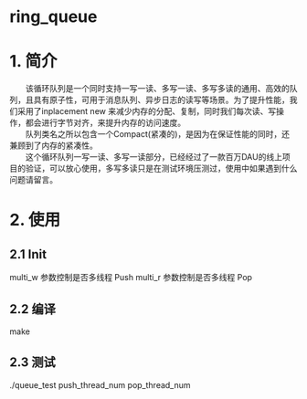 # ring_queue
# 1. 简介
&#8195;&#8195;该循环队列是一个同时支持一写一读、多写一读、多写多读的通用、高效的队列，且具有原子性，可用于消息队列、异步日志的读写等场景。为了提升性能，我们采用了inplacement new 来减少内存的分配、复制，同时我们每次读、写操作，都会进行字节对齐，来提升内存的访问速度。    
&#8195;&#8195;队列类名之所以包含一个Compact(紧凑的)，是因为在保证性能的同时，还兼顾到了内存的紧凑性。   
&#8195;&#8195;这个循环队列一写一读、多写一读部分，已经经过了一款百万DAU的线上项目的验证，可以放心使用，多写多读只是在测试环境压测过，使用中如果遇到什么问题请留言。

# 2. 使用
## 2.1 Init
multi_w 参数控制是否多线程 Push
multi_r 参数控制是否多线程 Pop
## 2.2 编译
make 
## 2.3 测试
./queue_test push_thread_num pop_thread_num
